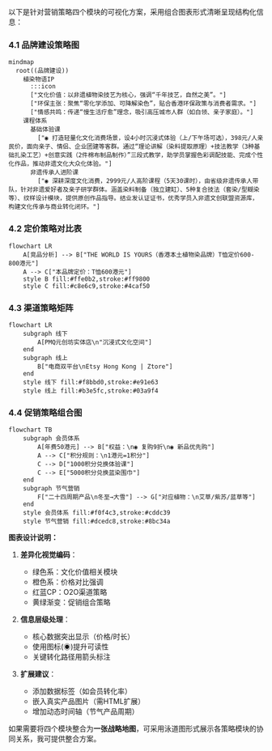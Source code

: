 以下是针对营销策略四个模块的可视化方案，采用组合图表形式清晰呈现结构化信息：

### 4.1 品牌建设策略图
```mermaid
mindmap
  root((品牌建设))
    植染物语IP
      :::icon
      ["文化价值：以非遗植物染技艺为核心，强调“千年技艺，自然之美”。"]
      ["环保主张：聚焦“零化学添加、可降解染色”，贴合香港环保政策与消费者需求。"]
      ["情感共鸣：传递“慢生活疗愈”理念，吸引高压城市人群（如白领、亲子家庭）。"]
    课程体系
      基础体验课
        ["◉ 打造轻量化文化消费场景，设4小时沉浸式体验（上/下午场可选），398元/人亲民价，面向亲子、情侣、企业团建等客群。通过“理论讲解（染料提取原理）+技法教学（3种基础扎染工艺）+创意实践（2件棉布制品制作）”三段式教学，助学员掌握色彩调配技能、完成个性化作品，推动非遗文化大众化体验。"]
      非遗传承人进阶课
        ["◉ 深耕深度文化消费，2999元/人高阶课程（5天30课时），由省级非遗传承人带队，针对非遗爱好者及亲子研学群体。涵盖染料制备（独立建缸）、5种复合技法（套染/型糊染等）、纹样设计模块，提供原创作品指导。结业发认证证书，优秀学员入非遗文创联盟资源库，构建文化传承与商业转化闭环。"]
```

### 4.2 定价策略对比表
```mermaid
flowchart LR
    A[竞品分析] --> B["THE WORLD IS YOURS（香港本土植物染品牌）T恤定价600-800港元"]
    A --> C["本品牌定价：T恤600港元"]
    style B fill:#ffe0b2,stroke:#ff9800
    style C fill:#c8e6c9,stroke:#4caf50
```

### 4.3 渠道策略矩阵
```mermaid
flowchart LR
    subgraph 线下
        A[PMQ元创坊实体店\n"沉浸式文化空间"]
    end
    subgraph 线上
        B["电商双平台\nEtsy Hong Kong | Ztore"]
    end
    style 线下 fill:#f8bbd0,stroke:#e91e63
    style 线上 fill:#b3e5fc,stroke:#03a9f4
```

### 4.4 促销策略组合图
```mermaid
flowchart TB
    subgraph 会员体系
        A[年费50港元] --> B["权益：\n◉ 复购9折\n◉ 新品优先购"]
        A --> C["积分规则：\n1港元=1积分"]
        C --> D["1000积分兑换体验课"]
        C --> E["5000积分兑换蓝染围巾"]
    end
    subgraph 节气营销
        F["二十四周期产品\n冬至→大雪"] --> G["对应植物：\n艾草/紫苏/蓝草等"]
    end
    style 会员体系 fill:#f0f4c3,stroke:#cddc39
    style 节气营销 fill:#dcedc8,stroke:#8bc34a
```

**图表设计说明：**
1. **差异化视觉编码**：
   - 绿色系：文化价值相关模块
   - 橙色系：价格对比强调
   - 红蓝CP：O2O渠道策略
   - 黄绿渐变：促销组合策略

2. **信息层级处理**：
   - 核心数据突出显示（价格/时长）
   - 使用图标(◉)提升可读性
   - 关键转化路径用箭头标注

3. **扩展建议**：
   - 添加数据标签（如会员转化率）
   - 嵌入真实产品图片（需HTML扩展）
   - 增加动态时间轴（节气产品周期）

如果需要将四个模块整合为**一张战略地图**，可采用泳道图形式展示各策略模块的协同关系，我可提供整合方案。
